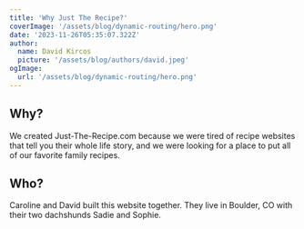 ```yaml
---
title: 'Why Just The Recipe?'
coverImage: '/assets/blog/dynamic-routing/hero.png'
date: '2023-11-26T05:35:07.322Z'
author:
  name: David Kircos
  picture: '/assets/blog/authors/david.jpeg'
ogImage:
  url: '/assets/blog/dynamic-routing/hero.png'
---
```


## Why?
We created Just-The-Recipe.com because we were tired of recipe websites that tell you their whole life story, and we were looking for a place to put all of our favorite family recipes. 

## Who?
Caroline and David built this website together. They live in Boulder, CO with their two dachshunds Sadie and Sophie.